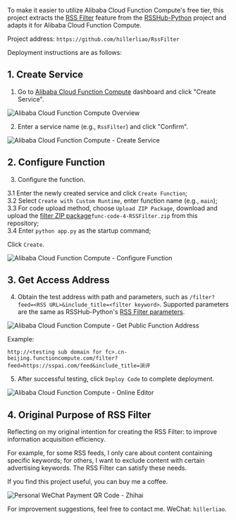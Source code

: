 To make it easier to utilize Alibaba Cloud Function Compute's free tier, this project extracts the [RSS Filter](https://pyrsshub.vercel.app/feeds) feature from the [RSSHub-Python](https://github.com/hillerliao/RSSHub-python) project and adapts it for Alibaba Cloud Function Compute.

Project address: `https://github.com/hillerliao/RssFilter`

Deployment instructions are as follows:

## 1. Create Service

1. Go to [Alibaba Cloud Function Compute](https://fcnext.console.aliyun.com/overview) dashboard and click "Create Service".

![Alibaba Cloud Function Compute Overview](https://github.com/easychen/wecomchan/raw/main/python-aliyunfc/pic/image-20220205142747826.png)

2. Enter a service name (e.g., `RssFilter`) and click "Confirm".

![Alibaba Cloud Function Compute - Create Service](https://raw.githubusercontent.com/hillerliao/img/main/20220918133712.png)

## 2. Configure Function

3. Configure the function.

3.1 Enter the newly created service and click `Create Function`;  
3.2 Select `Create with Custom Runtime`, enter function name (e.g., `main`);  
3.3 For code upload method, choose `Upload ZIP Package`, download and upload the [filter ZIP package](https://github.com/hillerliao/RssFilter/blob/main/func-code-4-RSSFilter.zip)`func-code-4-RSSFilter.zip` from this repository;  
3.4 Enter `python app.py` as the startup command;  

Click `Create`.

![Alibaba Cloud Function Compute - Configure Function](https://raw.githubusercontent.com/hillerliao/img/main/20220918134114.png)

## 3. Get Access Address

4. Obtain the test address with path and parameters, such as `/filter?feed=<RSS URL>&include_title=<filter keyword>`. Supported parameters are the same as RSSHub-Python's [RSS Filter parameters](https://pyrsshub.vercel.app/feeds).

![Alibaba Cloud Function Compute - Get Public Function Address](https://raw.githubusercontent.com/hillerliao/img/main/20220918134337.png)

Example:

`http://<testing sub domain for fc>.cn-beijing.functioncompute.com/filter?feed=https://sspai.com/feed&include_title=派评`

5. After successful testing, click `Deploy Code` to complete deployment.

![Alibaba Cloud Function Compute - Online Editor](https://raw.githubusercontent.com/hillerliao/img/main/20220918134819.png)

## 4. Original Purpose of RSS Filter

Reflecting on my original intention for creating the RSS Filter: to improve information acquisition efficiency.

For example, for some RSS feeds, I only care about content containing specific keywords; for others, I want to exclude content with certain advertising keywords. The RSS Filter can satisfy these needs.

If you find this project useful, you can buy me a coffee.

![Personal WeChat Payment QR Code - Zhihai](https://raw.githubusercontent.com/hillerliao/img/main/IMG_0096%20copy.jpg)

For improvement suggestions, feel free to contact me. WeChat: `hillerliao`.
